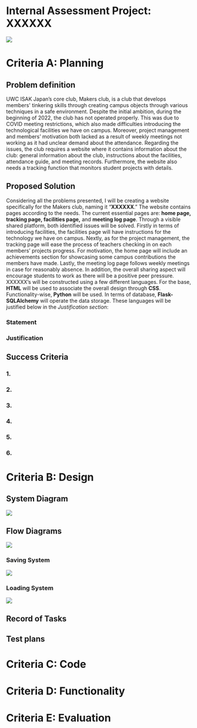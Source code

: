 # Internal Assessment Project: XXXXXX
![](makers.gif)

# Criteria A: Planning

## Problem definition
UWC ISAK Japan’s core club, Makers club, is a club that develops members' tinkering skills through creating campus objects through various techniques in a safe environment. Despite the initial ambition, during the beginning of 2022, the club has not operated properly. This was due to COVID meeting restrictions, which also made difficulties introducing the technological facilities we have on campus. Moreover, project management and members’ motivation both lacked as a result of weekly meetings not working as it had unclear demand about the attendance. Regarding the issues, the club requires a website where it contains information about the club: general information about the club, instructions about the facilities, attendance guide, and meeting records. Furthermore, the website also needs a tracking function that monitors student projects with details.


## Proposed Solution
Considering all the problems presented, I will be creating a website specifically for the Makers club, naming it “**XXXXXX**.” The website contains pages according to the needs. The current essential pages are: **home page, tracking page, facilities page,** and **meeting log page**. Through a visible shared platform, both identified issues will be solved. Firstly in terms of introducing facilities, the facilities page will have instructions for the technology we have on campus. Nextly, as for the project management, the tracking page will ease the process of teachers checking in on each members’ projects progress. For motivation, the home page will include an achievements section for showcasing some campus contributions the members have made. Lastly, the meeting log page follows weekly meetings in case for reasonably absence. In addition, the overall sharing aspect will encourage students to work as there will be a positive peer pressure.
XXXXXX’s will be constructed using a few different languages. For the base, **HTML** will be used to associate the overall design through **CSS**. Functionality-wise, **Python** will be used. In terms of database, **Flask-SQLAlchemy** will operate the data storage. These languages will be justified below in the _Justification section_:

### Statement

### Justification 

## Success Criteria
### 1. 
### 2. 
### 3. 
### 4. 
### 5. 
### 6. 

# Criteria B: Design

## System Diagram
![](System_Diagram.png)

## Flow Diagrams
![](Diagram1.png)

### Saving System
![](Diagram2.png)

### Loading System
![](Diagram3.png)

## Record of Tasks


## Test plans


# Criteria C: Code

# Criteria D: Functionality

# Criteria E: Evaluation

